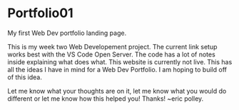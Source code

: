 # Portfolio01
My first Web Dev portfolio landing page. 

This is my week two Web Developement project.
The current link setup works best with the VS Code
Open Server. 
The code has a lot of notes inside explaining what does what. 
This website is currently not live. 
This has all the ideas I have in mind for a 
Web Dev Portfolio. I am hoping to build off of
this idea.

Let me know what your thoughts are on it,
let me know what you would do different
or let me know how this helped you!
Thanks! ~eric polley.
